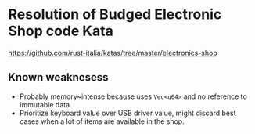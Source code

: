 # Resolution of Budged Electronic Shop code Kata

https://github.com/rust-italia/katas/tree/master/electronics-shop


## Known weaknesess

* Probably memory~intense because uses `Vec<u64>` and no reference to immutable data.
* Prioritize keyboard value over USB driver value, might discard best cases when a lot of items are available in the shop.